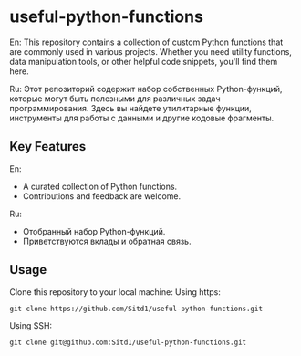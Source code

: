 # useful-python-functions

En: This repository contains a collection of custom Python functions that are commonly used in various projects. Whether you need utility functions, data manipulation tools, or other helpful code snippets, you'll find them here.

Ru: Этот репозиторий содержит набор собственных Python-функций, которые могут быть полезными для различных задач программирования. Здесь вы найдете утилитарные функции, инструменты для работы с данными и другие кодовые фрагменты.


## Key Features

En:
 - A curated collection of Python functions.
 - Contributions and feedback are welcome.

Ru: 
 - Отобранный набор Python-функций.
 - Приветствуются вклады и обратная связь.


## Usage

Clone this repository to your local machine:
Using https:
```shell
git clone https://github.com/Sitd1/useful-python-functions.git
```
Using SSH:
```shell
git clone git@github.com:Sitd1/useful-python-functions.git
```

